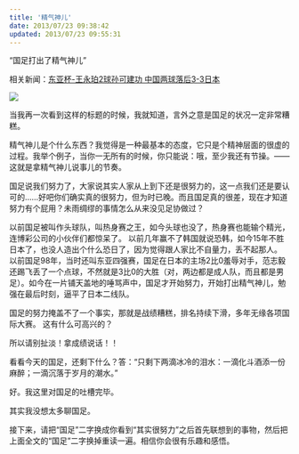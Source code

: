 ```yaml
---
title: '精气神儿'
date: 2013/07/23 09:38:42
updated: 2013/07/23 09:55:31
---
```


“国足打出了精气神儿”

相关新闻：[东亚杯-王永珀2球孙可建功 中国两球落后3-3日本](http://cs.sports.163.com/match/report/2702.html)

![](http://jiongks-typecho.stor.sinaapp.com/usr/uploads/2013/07/2059864972.jpg)

当我再一次看到这样的标题的时候，我就知道，言外之意是国足的状况一定非常糟糕。

精气神儿是个什么东西？我觉得是一种最基本的态度，它只是个精神层面的很虚的过程。我举个例子，当你一无所有的时候，你只能说：哦，至少我还有节操。——这就是拿精气神儿说事儿的节奏。

国足说我们努力了，大家说其实人家从上到下还是很努力的，这一点我们还是要认可的……好吧你们确实真的很努力，但为时已晚。而且国足真的很差，现在才知道努力有个屁用？未雨绸缪的事情怎么从来没见足协做过？

以前国足被叫作头球队，叫热身赛之王，如今头球也没了，热身赛也能输个精光，连博彩公司的小伙伴们都惊呆了。
以前几年赢不了韩国就说恐韩，如今15年不胜日本了，也没人造出个什么恐日了，因为觉得跟人家比不自量力，丢不起那人。
以前国足98年，当时还叫东亚四强赛，国足在日本的主场2比0羞辱对手，范志毅还踢飞丢了一个点球，不然就是3比0的大胜（对，两边都是成人队，而且都是男足）。如今在一片铺天盖地的唾骂声中，国足才开始努力，开始打出精气神儿，勉强在最后时刻，逼平了日本二线队。

国足的努力掩盖不了一个事实，那就是战绩糟糕，排名持续下滑，多年无缘各项国际大赛。
这有什么可高兴的？

所以请别扯淡！拿成绩说话！！

看看今天的国足，还剩下什么？答：“只剩下两滴冰冷的泪水：一滴化斗酒添一份麻醉；一滴沉落于岁月的潮水。”

好。我这里对国足的吐槽完毕。

其实我没想太多聊国足。

接下来，请把“国足”二字换成你看到“其实很努力”之后首先联想到的事物，然后把上面全文的“国足”二字换掉重读一遍。相信你会很有乐趣和感悟。
